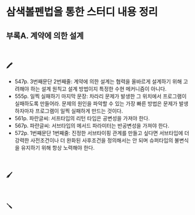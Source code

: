 # 삼색볼펜법을 통한 스터디 내용 정리

## 부록A. 계약에 의한 설계

<br>

### 🖍

- 547p. 3번째문단 2번째줄: 계약에 의한 설계는 협력을 올바르게 설계하기 위해 고려해야 하는 설계 원칙고 설계 방법이지 특정한 수현 메커니즘이 아니다.
- 555p. 일찍 실패하기 마지막 문장: 차라리 문제가 발생한 그 위치에서 프로그램이 실패하도록 만들어라. 문제의 원인을 파악할 수 있는 가장 빠른 방법은 문제가 발생하자마자 프로그램이 일찍 실패하게 만드는 것이다.
- 561p. 파란글씨: 서프타입의 리턴 타입은 공변성을 가져야 한다.
- 567p. 파란글씨: 서브타입의 메서드 파라미터는 반공변성을 가져야 한다.
- 572p. 1번째문단 1번째줄: 진정한 서브타이핑 관계를 만들고 싶다면 서브타입에 더 강력한 사전조건이나 더 완화된 사후조건을 정의해서는 안 되며 슈퍼타입의 불변식을 유지하기 위해 항상 노력해야 한다.

<br>

### 🖌

<br>

### 🪛

